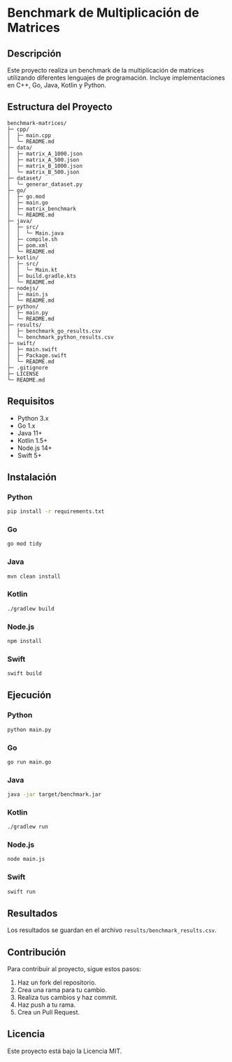 # Benchmark de Multiplicación de Matrices

## Descripción

Este proyecto realiza un benchmark de la multiplicación de matrices utilizando diferentes lenguajes de programación. Incluye implementaciones en C++, Go, Java, Kotlin y Python.

## Estructura del Proyecto

```
benchmark-matrices/
├─ cpp/
│  ├─ main.cpp
│  └─ README.md
├─ data/
│  ├─ matrix_A_1000.json
│  ├─ matrix_A_500.json
│  ├─ matrix_B_1000.json
│  └─ matrix_B_500.json
├─ dataset/
│  └─ generar_dataset.py
├─ go/
│  ├─ go.mod
│  ├─ main.go
│  ├─ matrix_benchmark
│  └─ README.md
├─ java/
│  ├─ src/
│  │  └─ Main.java
│  ├─ compile.sh
│  ├─ pom.xml
│  └─ README.md
├─ kotlin/
│  ├─ src/
│  │  └─ Main.kt
│  ├─ build.gradle.kts
│  └─ README.md
├─ nodejs/
│  ├─ main.js
│  └─ README.md
├─ python/
│  ├─ main.py
│  └─ README.md
├─ results/
│  ├─ benchmark_go_results.csv
│  └─ benchmark_python_results.csv
├─ swift/
│  ├─ main.swift
│  ├─ Package.swift
│  └─ README.md
├─ .gitignore
├─ LICENSE
└─ README.md
```

## Requisitos

- Python 3.x
- Go 1.x
- Java 11+
- Kotlin 1.5+
- Node.js 14+
- Swift 5+

## Instalación

### Python

```bash
pip install -r requirements.txt
```

### Go

```bash
go mod tidy
```

### Java

```bash
mvn clean install
```

### Kotlin

```bash
./gradlew build
```

### Node.js

```bash
npm install
```

### Swift

```bash
swift build
```

## Ejecución

### Python

```bash
python main.py
```

### Go

```bash
go run main.go
```

### Java

```bash
java -jar target/benchmark.jar
```

### Kotlin

```bash
./gradlew run
```

### Node.js

```bash
node main.js
```

### Swift

```bash
swift run
```

## Resultados

Los resultados se guardan en el archivo `results/benchmark_results.csv`.

## Contribución

Para contribuir al proyecto, sigue estos pasos:

1. Haz un fork del repositorio.
2. Crea una rama para tu cambio.
3. Realiza tus cambios y haz commit.
4. Haz push a tu rama.
5. Crea un Pull Request.

## Licencia

Este proyecto está bajo la Licencia MIT.







